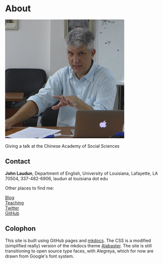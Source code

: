 # About

<p class="caption"><img src="../img/jl_cass.jpg" alt="Giving a talk at the Chinese Academy of Social Sciences"></p>

<p class="caption">Giving a talk at the Chinese Academy of Social Sciences</p>

## Contact

**John Laudun**, Department of English, University of Louisiana, Lafayette, LA 70504, 337-482-6906, laudun at louisiana dot edu

Other places to find me:

[Blog](http://johnlaudun.org)  
[Teaching](https://johnlaudun.github.io/teaching)  
[Twitter](https://twitter.com/johnlaudun/)  
[GitHub](https://github.com/johnlaudun/)  


## Colophon

This site is built using GitHub pages and [mkdocs](https://mkdocs.org). The CSS is a modified (simplified really) version of the mkdocs theme [Alabaster](https://github.com/notpushkin/mkdocs-alabaster). The site is still transitioning to open source type faces, with Alegreya, which for now are drawn from Google's font system.
